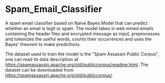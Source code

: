 # Spam_Email_Classifier
A spam email classifier based on Naive Bayes Model that can predict whether an email is legit or spam. The model takes in web mined emails containing the header files and encrypted message as input, preprocesses and tokenizes the useful words, counts their occurrences and uses the Bayes' theorem to make predictions. 

The dataset used to train the model is the "Spam Assassin Public Corpus", one can read its data description at <a>https://spamassassin.apache.org/old/publiccorpus/readme.html</a>. The dataset can be downloaded from <a>https://spamassassin.apache.org/old/publiccorpus/</a>. 
